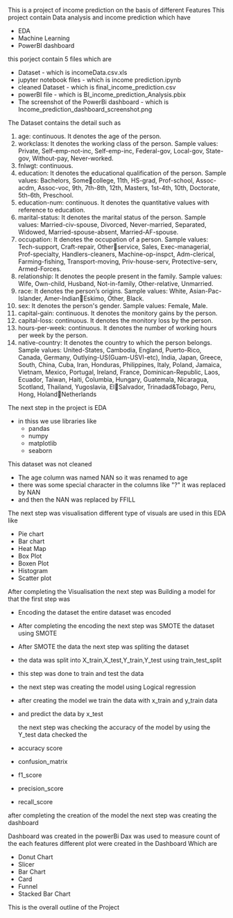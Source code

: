 This is a project of income prediction on the basis of different Features 
This project contain  Data analysis and income prediction which have 
- EDA
- Machine Learning
- PowerBI dashboard

this porject contain 5 files which are
- Dataset - which is incomeData.csv.xls
- jupyter notebook files - which is income prediction.ipynb
- cleaned Dataset - which is final_income_prediction.csv
- powerBI file - which is BI_income_prediction_Analysis.pbix
- The screenshot of the PowerBi dashboard - which is Income_prediction_dashboard_screenshot.png

The Dataset contains the detail such as

1. age: continuous. It denotes the age of the person.
2. workclass: It denotes the working class of the 
   person. Sample values: Private, Self-emp-not-inc, 
   Self-emp-inc, Federal-gov, Local-gov, State-gov, 
   Without-pay, Never-worked.
3. fnlwgt: continuous.
4. education: It denotes the educational qualification 
   of the person. Sample values: Bachelors, Somecollege, 11th, HS-grad, Prof-school, Assoc-acdm, 
   Assoc-voc, 9th, 7th-8th, 12th, Masters, 1st-4th, 
   10th, Doctorate, 5th-6th, Preschool.
5. education-num: continuous. It denotes the 
   quantitative values with reference to education. 
6. marital-status: It denotes the marital status of 
   the person. Sample values: Married-civ-spouse, 
   Divorced, Never-married, Separated, Widowed, 
   Married-spouse-absent, Married-AF-spouse.
7. occupation: It denotes the occupation of a person. 
   Sample values: Tech-support, Craft-repair, Otherservice, Sales, Exec-managerial, Prof-specialty, 
   Handlers-cleaners, Machine-op-inspct, Adm-clerical, 
   Farming-fishing, Transport-moving, Priv-house-serv, 
   Protective-serv, Armed-Forces.
8. relationship: It denotes the people present in the 
   family. Sample values: Wife, Own-child, Husband, 
   Not-in-family, Other-relative, Unmarried.
9. race: It denotes the person’s origins. Sample 
   values: White, Asian-Pac-Islander, Amer-IndianEskimo, Other, Black.
10. sex: It denotes the person's gender. Sample 
    values: Female, Male. 
11. capital-gain: continuous. It denotes the monitory 
    gains by the person.
12. capital-loss: continuous. It denotes the monitory 
    loss by the person.
13. hours-per-week: continuous. It denotes the number 
    of working hours per week by the person.
14. native-country: It denotes the country to which 
    the person belongs. Sample values: United-States, 
    Cambodia, England, Puerto-Rico, Canada, Germany, 
    Outlying-US(Guam-USVI-etc), India, Japan, Greece, 
    South, China, Cuba, Iran, Honduras, Philippines, 
    Italy, Poland, Jamaica, Vietnam, Mexico, Portugal, 
    Ireland, France, Dominican-Republic, Laos, Ecuador, 
    Taiwan, Haiti, Columbia, Hungary, Guatemala, 
    Nicaragua, Scotland, Thailand, Yugoslavia, ElSalvador, Trinadad&Tobago, Peru, Hong, HolandNetherlands


The next step in the project is EDA 
- in thiss we use libraries like
  * pandas
  * numpy
  * matplotlib
  * seaborn
 
    
This dataset was not cleaned
- The  age column was named NAN so it was renamed to age
- there was some special character in the columns like "?" it was replaced by NAN
- and then the NAN was replaced by FFILL



The next step was visualisation 
different type of visuals are used in this EDA like 
- Pie chart
- Bar chart
- Heat Map
- Box Plot
- Boxen Plot
- Histogram
- Scatter plot


After completing the Visualisation the next step was Building a model for that the first step was 

- Encoding the dataset the entire dataset was encoded
- After completing the encoding the next step was SMOTE the dataset using SMOTE
- After SMOTE the data the next step was spliting the dataset
- the data was split into X_train,X_test,Y_train,Y_test using train_test_split
- this step was done to train and test the data
- the next step was creating the model using Logical regression
- after creating the model we train the data with x_train and y_train data
- and predict the data by x_test

  the next  step was checking the accuracy of the model by using the Y_test data
  checked the
- accuracy score
- confusion_matrix
- f1_score
- precision_score
- recall_score

after completing the creation of the model the next step was creating the dashboard 

Dashboard was created in the powerBi 
Dax was used to measure count of the each features 
different plot were created in the Dashboard Which are 
- Donut Chart
- Slicer
- Bar Chart
- Card
- Funnel
- Stacked Bar Chart


This is the overall outline of the Project 






  

